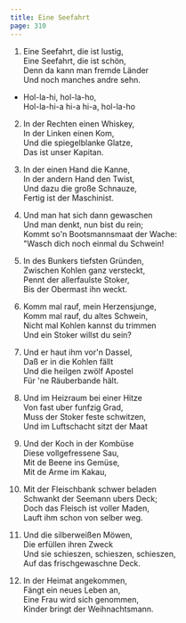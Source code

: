 ```yaml
---
title: Eine Seefahrt 
page: 310
---  
```



1.  Eine Seefahrt, die ist lustig,  
Eine Seefahrt, die ist schön,  
Denn da kann man fremde Länder  
Und noch manches andre sehn.  


- Hol-la-hi, hol-la-ho,  
Hol-la-hi-a hi-a hi-a, hol-la-ho  


2. In der Rechten einen Whiskey,  
In der Linken einen Kom,  
Und die spiegelblanke Glatze,  
Das ist unser Kapitan.  


3. In der einen Hand die Kanne,  
In der andern Hand den Twist,  
Und dazu die große Schnauze,  
Fertig ist der Maschinist.  


4. Und man hat sich dann gewaschen  
Und man denkt, nun bist du rein;  
Kommt so'n Bootsmannsmaat der Wache:  
"Wasch dich noch einmal du Schwein!  


5. In des Bunkers tiefsten Gründen,  
Zwischen Kohlen ganz versteckt,  
Pennt der allerfaulste Stoker,  
Bis der Obermast ihn weckt.  



6. Komm mal rauf, mein Herzensjunge,  
Komm mal rauf, du altes Schwein,  
Nicht mal Kohlen kannst du trimmen  
Und ein Stoker willst du sein?  


7. Und er haut ihm vor'n Dassel,  
Daß er in die Kohlen fällt  
Und die heilgen zwölf Apostel  
Für 'ne Räuberbande hält.  


8. Und im Heizraum bei einer Hitze  
Von fast uber funfzig Grad,  
Muss der Stoker feste schwitzen,  
Und im Luftschacht sitzt der Maat  


9. Und der Koch in der Kombüse  
Diese vollgefressene Sau,  
Mit de Beene ins Gemüse,  
Mit de Arme im Kakau,  


10. Mit der Fleischbank schwer beladen  
Schwankt der Seemann ubers Deck;  
Doch das Fleisch ist voller Maden,  
Lauft ihm schon von selber weg.  


11. Und die silberweißen Möwen,  
Die erfüllen ihren Zweck  
Und sie schieszen, schieszen, schieszen,  
Auf das frischgewaschne Deck.  


12. In der Heimat angekommen,  
Fängt ein neues Leben an,  
Eine Frau wird sich genommen,  
Kinder bringt der Weihnachtsmann.  